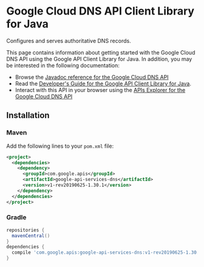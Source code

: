 # Google Cloud DNS API Client Library for Java

Configures and serves authoritative DNS records.

This page contains information about getting started with the Google Cloud DNS API
using the Google API Client Library for Java. In addition, you may be interested
in the following documentation:

* Browse the [Javadoc reference for the Google Cloud DNS API][javadoc]
* Read the [Developer's Guide for the Google API Client Library for Java][google-api-client].
* Interact with this API in your browser using the [APIs Explorer for the Google Cloud DNS API][api-explorer]

## Installation

### Maven

Add the following lines to your `pom.xml` file:

```xml
<project>
  <dependencies>
    <dependency>
      <groupId>com.google.apis</groupId>
      <artifactId>google-api-services-dns</artifactId>
      <version>v1-rev20190625-1.30.1</version>
    </dependency>
  </dependencies>
</project>
```

### Gradle

```gradle
repositories {
  mavenCentral()
}
dependencies {
  compile 'com.google.apis:google-api-services-dns:v1-rev20190625-1.30.1'
}
```

[javadoc]: https://googleapis.dev/java/google-api-services-dns/latest/index.html
[google-api-client]: https://github.com/googleapis/google-api-java-client/
[api-explorer]: https://developers.google.com/apis-explorer/#p/abusiveexperiencereport/v1/
